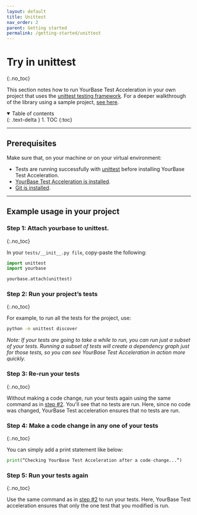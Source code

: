 ```yaml
---
layout: default
title: Unittest
nav_order: 2
parent: Getting started
permalink: /getting-started/unittest
---
```


# Try in unittest
{:.no_toc}

This section notes how to run YourBase Test Acceleration in your own project that uses the [unittest testing framework](https://docs.python.org/3/library/unittest.html). For a deeper walkthrough of the library using a sample project, [see here](pytest.md).

<details open markdown="block">
  <summary>
    Table of contents
  </summary>
  {: .text-delta }
1. TOC
{:toc}
</details>

---

## Prerequisites
Make sure that, on your machine or on your virtual environment:
- Tests are running successfully with [unittest](https://docs.python.org/3/library/unittest.html) before installing YourBase Test Acceleration.
- [YourBase Test Acceleration is installed](../install.md).
- [Git is installed](https://git-scm.com/book/en/v2/Getting-Started-Installing-Git).

---

## Example usage in your project

### Step 1: Attach yourbase to unittest.
{:.no_toc}

In your `tests/__init__.py file`, copy-paste the following:

```python
import unittest
import yourbase

yourbase.attach(unittest)
```

### Step 2: Run your project’s tests
{:.no_toc}

For example, to run all the tests for the project, use:
```sh
python -m unittest discover
```

_Note: If your tests are going to take a while to run, you can run just a subset of your tests. Running a subset of tests will create a dependency graph just for those tests, so you can see YourBase Test Acceleration in action more quickly._


### Step 3: Re-run your tests
{:.no_toc}

Without making a code change, run your tests again using the same command as in [step #2](#step-2-run-your-projects-tests). You'll see that no tests are run. Here, since no code was changed, YourBase Test acceleration ensures that no tests are run.

### Step 4: Make a code change in any one of your tests
{:.no_toc}

You can simply add a print statement like below:

```python
print(“Checking YourBase Test Acceleration after a code-change...”)
``` 


### Step 5: Run your tests again
{:.no_toc}

Use the same command as in [step #2](#step-2-run-your-projects-tests) to run your tests. Here, YourBase Test acceleration ensures that only the one test that you modified is run.
